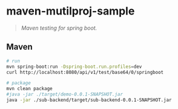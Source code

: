 # maven-mutilproj-sample

> *Maven testing for spring boot.*

## Maven

```bash
# run
mvn spring-boot:run -Dspring-boot.run.profiles=dev
curl http://localhost:8080/api/v1/test/base64/0/springboot

# package
mvn clean package
#java -jar ./target/demo-0.0.1-SNAPSHOT.jar
java -jar ./sub-backend/target/sub-backend-0.0.1-SNAPSHOT.jar
```
